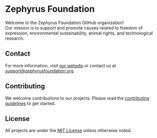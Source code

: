 # Zephyrus Foundation

Welcome to the Zephyrus Foundation GitHub organization!  
Our mission is to support and promote causes related to freedom of expression, environmental sustainability, animal rights, and technological research.

## Contact

For more information, visit [our website](https://zephyrusfoundation.org) or contact us at support@zephyrusfoundation.org.

## Contributing

We welcome contributions to our projects. Please read the [contributing guidelines](CONTRIBUTING.md) to get started.

## License

All projects are under the [MIT License](LICENSE) unless otherwise noted.
